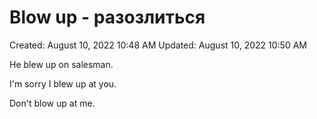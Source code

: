 # Blow up - разозлиться

Created: August 10, 2022 10:48 AM
Updated: August 10, 2022 10:50 AM

He blew up on salesman.

I'm sorry I blew up at you.

Don't blow up at me.